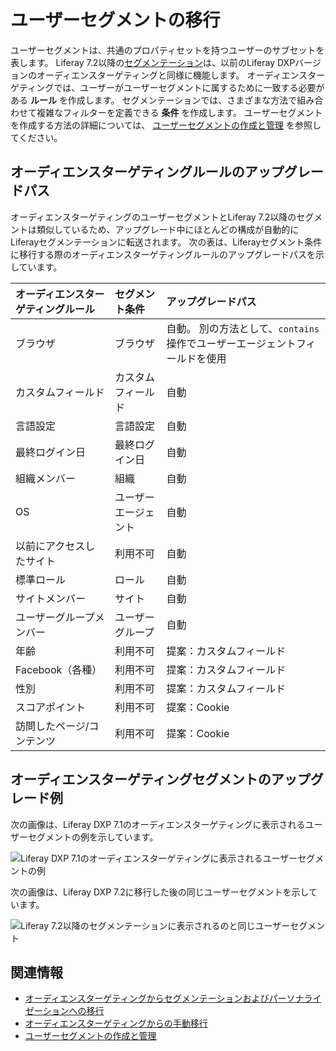 # ユーザーセグメントの移行

ユーザーセグメントは、共通のプロパティセットを持つユーザーのサブセットを表します。 Liferay 7.2以降の[セグメンテーション](../segmentation/creating-and-managing-user-segments.md)は、以前のLiferay DXPバージョンのオーディエンスターゲティングと同様に機能します。  オーディエンスターゲティングでは、ユーザーがユーザーセグメントに属するために一致する必要がある **ルール** を作成します。 セグメンテーションでは、さまざまな方法で組み合わせて複雑なフィルターを定義できる **条件** を作成します。 ユーザーセグメントを作成する方法の詳細については、 [ユーザーセグメントの作成と管理](../segmentation/creating-and-managing-user-segments.md) を参照してください。

## オーディエンスターゲティングルールのアップグレードパス

オーディエンスターゲティングのユーザーセグメントとLiferay 7.2以降のセグメントは類似しているため、アップグレード中にほとんどの構成が自動的にLiferayセグメンテーションに転送されます。 次の表は、Liferayセグメント条件に移行する際のオーディエンスターゲティングルールのアップグレードパスを示しています。

| オーディエンスターゲティングルール | セグメント条件    | アップグレードパス                                   |
|:----------------- |:---------- |:------------------------------------------- |
| ブラウザ              | ブラウザ       | 自動。 別の方法として、`contains`操作でユーザーエージェントフィールドを使用 |
| カスタムフィールド         | カスタムフィールド  | 自動                                          |
| 言語設定              | 言語設定       | 自動                                          |
| 最終ログイン日           | 最終ログイン日    | 自動                                          |
| 組織メンバー            | 組織         | 自動                                          |
| OS                | ユーザーエージェント | 自動                                          |
| 以前にアクセスしたサイト      | 利用不可       | 自動                                          |
| 標準ロール             | ロール        | 自動                                          |
| サイトメンバー           | サイト        | 自動                                          |
| ユーザーグループメンバー      | ユーザーグループ   | 自動                                          |
| 年齢                | 利用不可       | 提案：カスタムフィールド                                |
| Facebook（各種）      | 利用不可       | 提案：カスタムフィールド                                |
| 性別                | 利用不可       | 提案：カスタムフィールド                                |
| スコアポイント           | 利用不可       | 提案：Cookie                                   |
| 訪問したページ/コンテンツ     | 利用不可       | 提案：Cookie                                   |

## オーディエンスターゲティングセグメントのアップグレード例

次の画像は、Liferay DXP 7.1のオーディエンスターゲティングに表示されるユーザーセグメントの例を示しています。

![Liferay DXP 7.1のオーディエンスターゲティングに表示されるユーザーセグメントの例](./migrating-user-segments/images/01.png)

次の画像は、Liferay DXP 7.2に移行した後の同じユーザーセグメントを示しています。

![Liferay 7.2以降のセグメンテーションに表示されるのと同じユーザーセグメント](./migrating-user-segments/images/02.png)

## 関連情報

- [オーディエンスターゲティングからセグメンテーションおよびパーソナライゼーションへの移行](./migrating-to-segmentation-and-personalization.md)
- [オーディエンスターゲティングからの手動移行](./manually-migrating-from-audience-targeting.md)
- [ユーザーセグメントの作成と管理](../segmentation/creating-and-managing-user-segments.md)

